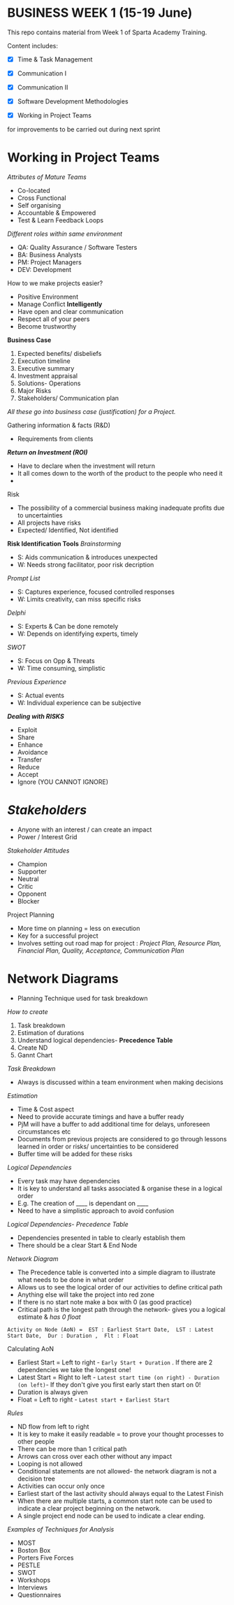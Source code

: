 # BUSINESS WEEK 1 (15-19 June)
This repo contains material from Week 1 of Sparta Academy Training. 

Content includes:

- [x] Time & Task Management
- [x] Communication I
- [x] Communication II
- [x] Software Development Methodologies
- [x] Working in Project Teams




for improvements to be carried out during next sprint

# Working in Project Teams

_Attributes of Mature Teams_
- Co-located
- Cross Functional
- Self organising
- Accountable & Empowered
- Test & Learn Feedback Loops

_Different roles within same environment_
- QA: Quality Assurance / Software Testers
- BA: Business Analysts
- PM: Project Managers
- DEV: Development

How to we make projects easier?
- Positive Environment
- Manage Conflict ****Intelligently****
- Have open and clear communication
- Respect all of your peers 
- Become trustworthy 

**Business Case**
1. Expected benefits/ disbeliefs
2. Execution timeline
3. Executive summary
4. Investment appraisal
5. Solutions- Operations
6. Major Risks
7. Stakeholders/ Communication plan

_All these go into business case (justification) for a Project._ 

Gathering information & facts (R&D)
- Requirements from clients

**_Return on Investment (ROI)_**
- Have to declare when the investment will return
- It all comes down to the worth of the product to the people who need it
- 
Risk
- The possibility of a commercial business making inadequate profits due to uncertainties 
- All projects have risks
- Expected/ Identified, Not identified

**Risk Identification Tools**
 _Brainstorming_ 

- S: Aids communication & introduces unexpected
- W: Needs strong facilitator, poor risk decription

_Prompt List_

- S: Captures experience, focused controlled responses
- W: Limits creativity, can miss specific risks

_Delphi_

- S: Experts & Can be done remotely
- W: Depends on identifying experts, timely

_SWOT_

- S: Focus on Opp & Threats
- W: Time consuming, simplistic

_Previous Experience_

- S: Actual events
- W: Individual experience can be subjective

_**Dealing with RISKS**_
- Exploit 
- Share
- Enhance 
- Avoidance
- Transfer
- Reduce
- Accept 
- Ignore (YOU CANNOT IGNORE)

# _Stakeholders_
- Anyone with an interest / can create an impact
- Power / Interest Grid 

_Stakeholder Attitudes_
- Champion 
- Supporter
- Neutral 
- Critic
- Opponent
- Blocker

Project Planning
- More time on planning = less on execution 
- Key for a successful project
- Involves setting out road map for project : _Project Plan, Resource Plan, Financial Plan, Quality, Acceptance, Communication Plan_

# Network Diagrams
- Planning Technique used for task breakdown

_How to create_
1. Task breakdown
2. Estimation of durations
3. Understand logical dependencies- **Precedence Table**
4. Create ND
5. Gannt Chart 

_Task Breakdown_
- Always is discussed within a team environment when making decisions

_Estimation_
- Time & Cost aspect
- Need to provide accurate timings and have a buffer ready
- PjM will have a buffer to add additional time for delays, unforeseen circumstances etc
- Documents from previous projects are considered to go through lessons learned in order or risks/ uncertainties to be considered
- Buffer time will be added for these risks

_Logical Dependencies_
- Every task may have dependencies
- It is key to understand all tasks associated & organise these in a logical order
- E.g. The creation of ____ is dependant on ____
- Need to have a simplistic approach to avoid confusion

_Logical Dependencies- Precedence Table_
- Dependencies presented in table to clearly establish them
- There should be a clear Start & End Node

_Network Diagram_
- The Precedence table is converted into a simple diagram to illustrate what needs to be done in what order
- Allows us to see the logical order of our activities to define critical path
- Anything else will take the project into red zone
- If there is no start note make a box with 0 (as good practice)
- Critical path is the longest path through the network- gives you a logical estimate  & _has 0 float_

`Activity on Node (AoN) = 
EST : Earliest Start Date, 
LST : Latest Start Date, 
Dur : Duration , 
Flt : Float `

Calculating AoN

- Earliest Start = Left to right - `Early Start + Duration` . If there are 2 dependencies we take the longest one!
- Latest Start = Right to left - `Latest start time (on right) - Duration (on left)`- If they don't give you first early start then start on 0! 
- Duration is always given
- Float = Left to right - `Latest start + Earliest Start`

_Rules_
- ND flow from left to right 
- It is key to make it easily readable = to prove your thought processes to other people 
- There can be more than 1 critical path 
- Arrows can cross over each other without any impact
- Looping is not allowed
- Conditional statements are not allowed- the network diagram is not a decision tree
- Activities can occur only once
- Earliest start of the last activity should always equal to the Latest Finish
- When there are multiple starts, a common start note can be used to indicate a clear project beginning on the network. 
- A single project end node can be used to indicate a clear ending. 

_Examples of Techniques for Analysis_
- MOST
- Boston Box 
- Porters Five Forces
- PESTLE
- SWOT
- Workshops
- Interviews
- Questionnaires